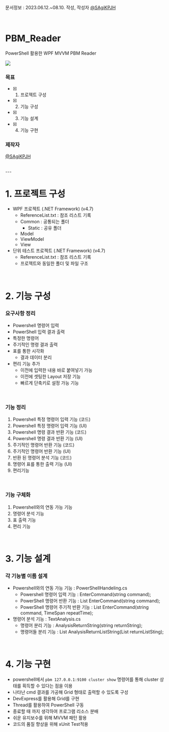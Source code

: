 문서정보 : 2023.06.12.~08.10. 작성, 작성자 [@SAgiKPJH](https://github.com/SAgiKPJH)

<br>

# PBM_Reader
PowerShell 활용한 WPF MVVM PBM Reader

<img src="https://github.com/SagiK-Repository/PBM_Reader/assets/66783849/f80e3313-dcd1-4a66-9226-4a4156ffdb21"/>

### 목표
- [x] 1. 프로젝트 구성
- [x] 2. 기능 구성
- [x] 3. 기능 설계
- [x] 4. 기능 구현 

### 제작자
[@SAgiKPJH](https://github.com/SAgiKPJH)

<br>
---
<br>

# 1. 프로젝트 구성

- WPF 프로젝트 (.NET Framework) (v4.7)
  - ReferenceList.txt : 참조 리스트 기록
  - Common : 공통되는 폴더
    - Static : 공유 폴더
  - Model
  - ViewModel
  - View
- 단위 테스트 프로젝트 (.NET Framework) (v4.7)
  - ReferenceList.txt : 참조 리스트 기록
  - 프로젝트와 동일한 폴더 및 파일 구조

<br>

# 2. 기능 구성

### 요구사항 정리
- Powershell 명령어 입력
- PowerShell 입력 결과 출력
- 특정한 명령어
- 주기적인 명령 결과 출력
- 표를 통한 시각화
  - 결과 데이터 분리
- 편리 기능 추가
  - 이전에 입력한 내용 바로 붙여넣기 가능
  - 이전에 셋팅한 Layout 저장 기능
  - 빠르게 단축키로 설정 가능 기능

<br>

### 기능 정리
1. Powershell 특정 명령어 입력 기능 (코드)
2. Powershell 특정 명령어 입력 기능 (UI)
3. Powershell 명령 결과 반환 기능 (코드)
4. Powershell 명령 결과 반환 기능 (UI)
5. 주기적인 명령어 반환 기능 (코드)
6. 주기적인 명령어 반환 기능 (UI)
7. 반환 된 명령어 분석 기능 (코드)
8. 명령어 표를 통한 출력 기능 (UI)
9. 편리기능

<br>

### 기능 구체화
1. Powershell와의 연동 가능 기능
2. 명령어 분석 기능
3. 표 출력 기능
4. 편리 기능

<br>

# 3. 기능 설계
### 각 기능별 이름 설계
- Powershell와의 연동 가능 기능 : PowerShellHandeling.cs
  - Powershell 명령어 입력 기능 : EnterCommand(string command);
  - PowerShell 명령어 반환 기능 : List<string> EnterCommand(string command);
  - PowerShell 명령어 주기적 반환 기능 : List<string> EnterCommand(string command, TimeSpan repeatTime);
- 명령어 분석 기능 : TextAnalysis.cs
  - 명령어 분리 기능 : AnalysisReturnString(string returnString);
  - 명령어들 분리 기능 : List<string> AnalysisReturnListString(List<sting> returnListSting);

<br>

# 4. 기능 구현 

- powershell에서 `pbm 127.0.0.1:9100 cluster show` 명령어를 통해 cluster 상태를 획득할 수 있다는 점을 이용
- 나타난 cmd 결과를 가공해 Grid 형태로 출력할 수 있도록 구성
- DevExpress를 활용해 Grid를 구현
- Thread를 활용하여 PowerShell 구동
- 종료할 때 까지 생각하여 프로그램 리소스 분배
- 쉬운 유지보수를 위해 MVVM 패턴 활용
- 코드의 품질 향상을 위해 xUnit Test적용



